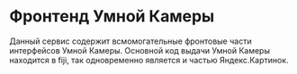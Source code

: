 # Фронтенд Умной Камеры

Данный сервис содержит всмомогательные фронтовые части интерфейсов Умной Камеры.
Основной код выдачи Умной Камеры находится в fiji, так одновременно является и частью Яндекс.Картинок.
